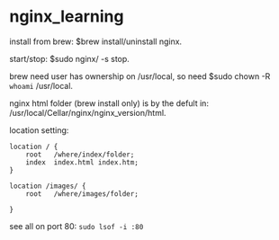 # nginx_learning

install from brew: $brew install/uninstall nginx.

start/stop: $sudo nginx/ -s stop.

brew need user has ownership on /usr/local, so need $sudo chown -R `whoami` /usr/local.

nginx html folder (brew install only) is by the defult in:
  /usr/local/Cellar/nginx/nginx_version/html.

location setting:

    location / {
        root   /where/index/folder;
        index  index.html index.htm;
    }

    location /images/ {
        root   /where/images/folder;

    }

see all on port 80: `sudo lsof -i :80`
